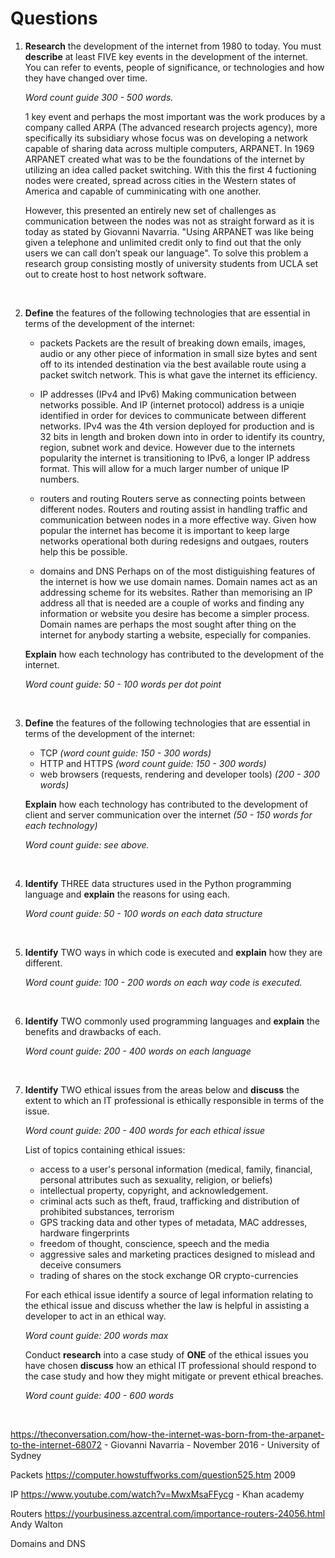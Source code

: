 # Questions

1. **Research** the development of the internet from 1980 to today. You must **describe** at least FIVE key events in the development of the internet. You can refer to events, people of significance, or technologies and how they have changed over time.

    *Word count guide 300 - 500 words.*

    1 key event and perhaps the most important was the work produces by a company called ARPA (The advanced research projects agency), more specifically its subsidiary 
    whose focus was on developing a network capable of sharing data across multiple computers, ARPANET. In 1969 ARPANET created what was to be the foundations of the internet 
    by utilizing an idea called packet switching. With this the first 4 fuctioning nodes were created, spread across cities in the Western states of America and capable of cumminicating
     with one another.

    <Insert image here> 
    
    However, this presented an entirely new set of challenges as communication between the nodes was not as straight forward as it is today as stated by Giovanni Navarria. "Using ARPANET was like being given a telephone and unlimited credit only to find out that the only users we can call don’t speak our language". To solve this problem a research group consisting mostly of university students from UCLA set out to create host to host network
    software. 





    <br>






















2. **Define** the features of the following technologies that are essential in terms of the development of the internet:
    * packets
    Packets are the result of breaking down emails, images, audio or any other piece of information in small size bytes and sent off to 
    its intended destination via the best available route using a packet switch network. This is what gave the internet its efficiency. 


    * IP addresses (IPv4 and IPv6)
    Making communication between networks possible. And IP (internet protocol) address is a uniqie identified in order for devices to 
    communicate between different networks. IPv4 was the 4th version deployed for production and is 32 bits in length and broken down into in order
    to identify its country, region, subnet work and  device. However due to the internets popularity the internet is transitioning to IPv6, a longer IP
    address format. This will allow for a much larger number of unique IP numbers. 

    * routers and routing
    Routers serve as connecting points between different nodes. Routers and routing assist in handling traffic and communication between nodes
    in a more effective way. Given how popular the internet has become it is important to keep large networks operational both during redesigns 
    and outgaes, routers help this be possible.
    
    * domains and DNS
    Perhaps on of the most distiguishing features of the internet is how we use domain names. Domain names act as an addressing scheme for its websites.
    Rather than memorising an IP address all that is needed are a couple of works and finding any information or website you desire has become a simpler process.
    Domain names are perhaps the most sought after thing on the internet for anybody starting a website, especially for companies. 
    
    **Explain** how each technology has contributed to the development of the internet.

    *Word count guide: 50 - 100 words per dot point*
    
    <br>
    

























3. **Define** the features of the following technologies that are essential in terms of the development of the internet:
    * TCP *(word count guide: 150 - 300 words)*
    * HTTP and HTTPS *(word count guide: 150 - 300 words)*
    * web browsers (requests, rendering and developer tools) *(200 - 300 words)*
    
    **Explain** how each technology has contributed to the development of client and server communication over the internet *(50 - 150 words for each technology)*
        
    *Word count guide: see above.*
    
    <br>
    


4. **Identify** THREE data structures used in the Python programming language and **explain** the reasons for using each.
  
    *Word count guide: 50 - 100 words on each data structure*

    <br>



5. **Identify** TWO ways in which code is executed and **explain** how they are different.
  
    *Word count guide: 100 - 200 words on each way code is executed.*

    <br>



6. **Identify** TWO commonly used programming languages and **explain** the benefits and drawbacks of each.

    *Word count guide: 200 - 400 words on each language*

    <br>



7. **Identify** TWO ethical issues from the areas below and **discuss** the extent to which an IT professional is ethically responsible in terms of the issue.

    *Word count guide: 200 - 400 words for each ethical issue*

    List of topics containing ethical issues:
    * access to a user's personal information (medical, family, financial, personal attributes such as sexuality, religion, or beliefs)
    * intellectual property, copyright, and acknowledgement.
    * criminal acts such as theft, fraud, trafficking and distribution of prohibited substances, terrorism
    * GPS tracking data and other types of metadata, MAC addresses, hardware fingerprints
    * freedom of thought, conscience, speech and the media
    * aggressive sales and marketing practices designed to mislead and deceive consumers
    * trading of shares on the stock exchange OR crypto-currencies

    For each ethical issue identify a source of legal information relating to the ethical issue and discuss whether the law is helpful in assisting a developer to act in an ethical way.

    *Word count guide: 200 words max*

    Conduct **research** into a case study of **ONE** of the ethical issues you have chosen **discuss** how an ethical IT professional should respond to the case study and how they might mitigate or prevent ethical breaches.

    *Word count guide: 400 - 600 words*    
    
    <br>




https://theconversation.com/how-the-internet-was-born-from-the-arpanet-to-the-internet-68072 - Giovanni Navarria - November 2016 - University of Sydney

Packets
https://computer.howstuffworks.com/question525.htm 2009


IP
https://www.youtube.com/watch?v=MwxMsaFFycg - Khan academy

Routers
https://yourbusiness.azcentral.com/importance-routers-24056.html Andy Walton 

Domains and DNS
